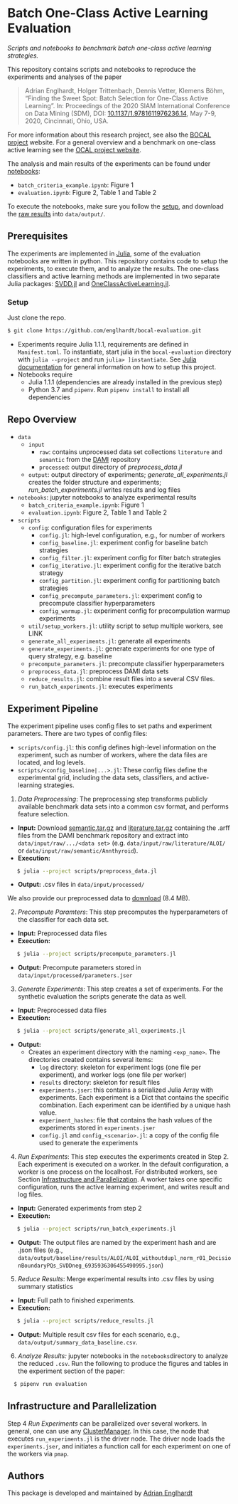 # Batch One-Class Active Learning Evaluation
_Scripts and notebooks to benchmark batch one-class active learning strategies._

This repository contains scripts and notebooks to reproduce the experiments and analyses of the paper

> Adrian Englhardt, Holger Trittenbach, Dennis Vetter, Klemens Böhm, “Finding the Sweet Spot: Batch Selection for One-Class Active Learning”. In: Proceedings of the 2020 SIAM International Conference on Data Mining (SDM), DOI: [10.1137/1.9781611976236.14](https://doi.org/10.1137/1.9781611976236.14), May 7-9, 2020, Cincinnati, Ohio, USA.

For more information about this research project, see also the [BOCAL project](https://www.ipd.kit.edu/bocal/) website.
For a general overview and a benchmark on one-class active learning see the [OCAL project website](https://www.ipd.kit.edu/ocal/).

The analysis and main results of the experiments can be found under [notebooks](https://github.com/englhardt/bocal-evaluation/tree/master/notebooks):
  * `batch_criteria_example.ipynb`: Figure 1
  * `evaluation.ipynb`: Figure 2, Table 1 and Table 2

To execute the notebooks, make sure you follow the [setup](#setup), and download the [raw results](https://www.ipd.kit.edu/bocal/output.zip) into `data/output/`.

## Prerequisites

The experiments are implemented in [Julia](https://julialang.org/), some of the evaluation notebooks are written in python.
This repository contains code to setup the experiments, to execute them, and to analyze the results.
The one-class classifiers and active learning methods are implemented in two separate Julia packages: [SVDD.jl](https://github.com/englhardt/SVDD.jl) and [OneClassActiveLearning.jl](https://github.com/englhardt/OneClassActiveLearning.jl).

### Setup

Just clone the repo.
```bash
$ git clone https://github.com/englhardt/bocal-evaluation.git
```
* Experiments require Julia 1.1.1, requirements are defined in `Manifest.toml`. To instantiate, start julia in the `bocal-evaluation` directory with `julia --project` and run `julia> ]instantiate`. See [Julia documentation](https://docs.julialang.org/en/v1.0/stdlib/Pkg/#Using-someone-else's-project-1) for general information on how to setup this project.
* Notebooks require
  * Julia 1.1.1 (dependencies are already installed in the previous step)
  * Python 3.7 and `pipenv`. Run `pipenv install` to install all dependencies

## Repo Overview

* `data`
  * `input`
    * `raw`: contains unprocessed data set collections `literature` and `semantic` from the [DAMI](http://www.dbs.ifi.lmu.de/research/outlier-evaluation/DAMI/) repository
    * `processed`: output directory of _preprocess_data.jl_
  * `output`: output directory of experiments; _generate_all_experiments.jl_ creates the folder structure and experiments; _run_batch_experiments.jl_ writes results and log files
* `notebooks`: jupyter notebooks to analyze experimental results
  * `batch_criteria_example.ipynb`: Figure 1
  * `evaluation.ipynb`: Figure 2, Table 1 and Table 2
* `scripts`
  * `config`: configuration files for experiments
    * `config.jl`: high-level configuration, e.g., for number of workers
    * `config_baseline.jl`: experiment config for baseline batch strategies
    * `config_filter.jl`: experiment config for filter batch strategies
    * `config_iterative.jl`: experiment config for the iterative batch strategy
    * `config_partition.jl`: experiment config for partitioning batch strategies
    * `config_precompute_parameters.jl`: experiment config to precompute classifier hyperparameters
    * `config_warmup.jl`: experiment config for precompulation warmup experiments
  * `util/setup_workers.jl`: utility script to setup multiple workers, see LINK
  * `generate_all_experiments.jl`: generate all experiments
  * `generate_experiments.jl`: generate experiments for one type of query strategy, e.g. baseline
  * `precompute_parameters.jl`: precompute classifier hyperparameters
  * `preprocess_data.jl`: preprocess DAMI data sets
  * `reduce_results.jl`: combine result files into a several CSV files.
  * `run_batch_experiments.jl`: executes experiments

## Experiment Pipeline

The experiment pipeline uses config files to set paths and experiment parameters.
There are two types of config files:
* `scripts/config.jl`: this config defines high-level information on the experiment, such as number of workers, where the data files are located, and log levels.
* `scripts/<config_baseline|...>.jl`: These config files define the experimental grid, including the data sets, classifiers, and active-learning strategies.

1. _Data Preprocessing_: The preprocessing step transforms publicly available benchmark data sets into a common csv format, and performs feature selection.
  * **Input:** Download [semantic.tar.gz](http://www.dbs.ifi.lmu.de/research/outlier-evaluation/input/semantic.tar.gz) and [literature.tar.gz](http://www.dbs.ifi.lmu.de/research/outlier-evaluation/input/literature.tar.gz) containing the .arff files from the DAMI benchmark repository and extract into `data/input/raw/.../<data set>` (e.g. `data/input/raw/literature/ALOI/` or `data/input/raw/semantic/Annthyroid`).
  * **Execution:**
  ```bash
     $ julia --project scripts/preprocess_data.jl
  ```
  * **Output:** .csv files in `data/input/processed/`

  We also provide our preprocessed data to [download](https://www.ipd.kit.edu/bocal/input.zip) (8.4 MB).

2. _Precompute Paramters_: This step precomputes the hyperparameters of the classifier for each data set.
  * **Input:** Preprocessed data files
  * **Execution:**
  ```bash
     $ julia --project scripts/precompute_parameters.jl
  ```
  * **Output:** Precompute parameters stored in `data/input/processed/parameters.jser`

3. _Generate Experiments_: This step creates a set of experiments. For the synthetic evaluation the scripts generate the data as well.
  * **Input**: Preprocessed data files
  * **Execution:**
  ```bash
     $ julia --project scripts/generate_all_experiments.jl
  ```
  * **Output:**
    * Creates an experiment directory with the naming `<exp_name>`. The directories created contains several items:
      * `log` directory: skeleton for experiment logs (one file per experiment), and worker logs (one file per worker)
      * `results` directory: skeleton for result files
      * `experiments.jser`: this contains a serialized Julia Array with experiments. Each experiment is a Dict that contains the specific combination. Each experiment can be identified by a unique hash value.
      * `experiment_hashes`: file that contains the hash values of the experiments stored in `experiments.jser`
      * `config.jl` and `config_<scenario>.jl`: a copy of the config file used to generate the experiments

4. _Run Experiments_: This step executes the experiments created in Step 2.
Each experiment is executed on a worker. In the default configuration, a worker is one process on the localhost.
For distributed workers, see Section [Infrastructure and Parallelization](#infrastructure-and-parallelization).
A worker takes one specific configuration, runs the active learning experiment, and writes result and log files.
  * **Input:** Generated experiments from step 2
  * **Execution:**
  ```bash
     $ julia --project scripts/run_batch_experiments.jl
  ```
  * **Output:** The output files are named by the experiment hash and are .json files (e.g., `data/output/baseline/results/ALOI/ALOI_withoutdupl_norm_r01_DecisionBoundaryPQs_SVDDneg_6935936306455490995.json`)

5. _Reduce Results_: Merge experimental results into .csv files by using summary statistics
  * **Input:** Full path to finished experiments.
  * **Execution:**
  ```bash
     $ julia --project scripts/reduce_results.jl
  ```
  * **Output:** Multiple result csv files for each scenario, e.g., `data/output/summary_data_baseline.csv`.

6. _Analyze Results:_ jupyter notebooks in the `notebooks`directory to analyze the reduced `.csv`. Run the following to produce the figures and tables in the experiment section of the paper:
  ```bash
    $ pipenv run evaluation
  ```

## Infrastructure and Parallelization

Step 4 _Run Experiments_ can be parallelized over several workers. In general, one can use any [ClusterManager](https://github.com/JuliaParallel/ClusterManagers.jl). In this case, the node that executes `run_experiments.jl` is the driver node. The driver node loads the `experiments.jser`, and initiates a function call for each experiment on one of the workers via `pmap`.

## Authors
This package is developed and maintained by [Adrian Englhardt](https://github.com/englhardt/)
